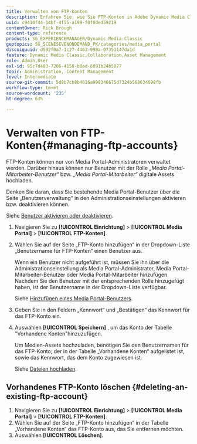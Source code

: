 ```yaml
---
title: Verwalten von FTP-Konten
description: Erfahren Sie, wie Sie FTP-Konten in Adobe Dynamic Media Classic verwalten.
uuid: c9410f44-14bf-4f55-a199-f0f0de459219
contentOwner: Rick Brough
content-type: reference
products: SG_EXPERIENCEMANAGER/Dynamic-Media-Classic
geptopics: SG_SCENESEVENONDEMAND_PK/categories/media_portal
discoiquuid: d592f0a7-1c27-4463-998a-07351147da1d
feature: Dynamic Media Classic,Collaboration,Asset Management
role: Admin,User
exl-id: 95c7d403-7206-4158-b8ad-6091b24b5077
topic: Administration, Content Management
level: Intermediate
source-git-commit: 5d8b7cb8b4616a998346675d7324b568634698fb
workflow-type: tm+mt
source-wordcount: '235'
ht-degree: 63%

---
```


# Verwalten von FTP-Konten{#managing-ftp-accounts}

FTP-Konten können nur von Media Portal-Administratoren verwaltet werden. Darüber hinaus können nur Benutzer mit der Rolle *„Media Portal-Mitarbeiter-Benutzer“* bzw. *„Media Portal-Mitarbeiter“* digitale Assets hochladen.

Denken Sie daran, dass Sie bestehende Media Portal-Benutzer über die Seite „Benutzerverwaltung“ in den Administrationseinstellungen aktivieren bzw. deaktivieren können.

Siehe [Benutzer aktivieren oder deaktivieren](administration-setup.md#activating_or_deactivating_users).

1. Navigieren Sie zu **[!UICONTROL Einrichtung]** > **[!UICONTROL Media Portal]** > **[!UICONTROL FTP-Konten]**.
1. Wählen Sie auf der Seite „FTP-Konto hinzufügen“ in der Dropdown-Liste „Benutzername für FTP-Konten“ einen Benutzer aus.

   Wenn ein Benutzer nicht aufgeführt ist, müssen Sie ihn über die Administrationseinstellung als Media Portal-Administrator, Media Portal-Mitarbeiter-Benutzer oder Media Portal-Mitarbeiter hinzufügen. Nachdem Sie den Benutzer mit der entsprechenden Rolle hinzugefügt haben, ist der Benutzername in der Dropdown-Liste verfügbar.

   Siehe [Hinzufügen eines Media Portal-Benutzers](adding-media-portal-users.md#adding_a_media_portal_user).

1. Geben Sie in den Feldern „Kennwort“ und „Bestätigen“ das Kennwort für das FTP-Konto ein.
1. Auswählen **[!UICONTROL Speichern]** , um das Konto der Tabelle &quot;Vorhandene Konten&quot;hinzuzufügen.

   Um Medien-Assets hochzuladen, benötigen Sie den Benutzernamen für das FTP-Konto, der in der Tabelle „Vorhandene Konten“ aufgelistet ist, sowie das Kennwort, das dem Konto zugewiesen ist.

   Siehe [Dateien hochladen](uploading-files.md#uploading_files).

## Vorhandenes FTP-Konto löschen {#deleting-an-existing-ftp-account}

1. Navigieren Sie zu **[!UICONTROL Einrichtung]** > **[!UICONTROL Media Portal]** > **[!UICONTROL FTP-Konten]**.
1. Wählen Sie auf der Seite „FTP-Konto hinzufügen“ in der Tabelle „Vorhandene Konten“ das FTP-Konto aus, das Sie entfernen möchten.
1. Auswählen **[!UICONTROL Löschen]**.
